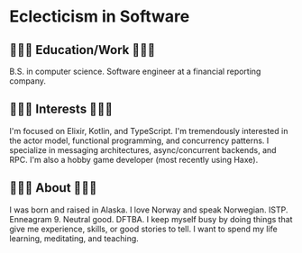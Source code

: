 # Eclecticism in Software

## 👨🏻‍💼 Education/Work 👨🏻‍💼
B.S. in computer science. Software engineer at a financial reporting company.

## 👨🏻‍💻 Interests 👨🏻‍💻
I'm focused on Elixir, Kotlin, and TypeScript. I'm tremendously interested in the actor model, functional programming, and concurrency patterns. I specialize in messaging architectures, async/concurrent backends, and RPC. I'm also a hobby game developer (most recently using Haxe).

## 🧘🏻‍♂️ About 🧘🏻‍♂️
I was born and raised in Alaska. I love Norway and speak Norwegian. ISTP. Enneagram 9. Neutral good. DFTBA. I keep myself busy by doing things that give me experience, skills, or good stories to tell. I want to spend my life learning, meditating, and teaching.
